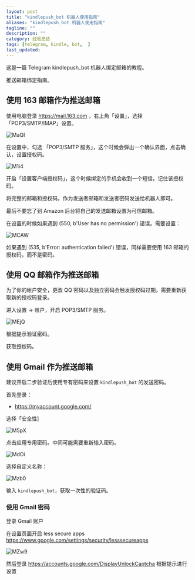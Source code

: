 ```yaml
---
layout: post
title: "kindlepush_bot 机器人使用指南"
aliases: "kindlepush_bot 机器人使用指南"
tagline: ""
description: ""
category: 经验总结
tags: [telegram, kindle, bot,  ]
last_updated:
---
```


这是一篇 Telegram kindlepush_bot 机器人绑定邮箱的教程。

推送邮箱绑定指南。

## 使用 163 邮箱作为推送邮箱

使用电脑登录 <https://mail.163.com> ，右上角「设置」，选择「POP3/SMTP/IMAP」设置。

![MaQI](https://photo.einverne.info/images/2024/07/25/MaQI.png)

在设置中，勾选 「POP3/SMTP 服务」，这个时候会弹出一个确认界面，点击确认，设置授权码。

![M1i4](https://photo.einverne.info/images/2024/07/25/M1i4.png)

开启「设置客户端授权码」，这个时候绑定的手机会收到一个短信。记住该授权码。

将完整的邮箱和授权码，作为发送者邮箱和发送者密码发送给机器人即可。

最后不要忘了到 Amazon 后台将自己的发送邮箱设置为可信邮箱。

在设置的时候如果遇到 (550, b'User has no permission') 错误。需要设置：

![MCAW](https://photo.einverne.info/images/2024/07/25/MCAW.png)

如果遇到 (535, b'Error: authentication failed') 错误，同样需要使用 163 邮箱的授权码，而不是密码。

## 使用 QQ 邮箱作为推送邮箱

为了你的帐户安全，更改 QQ 密码以及独立密码会触发授权码过期，需要重新获取新的授权码登录。

进入设置 -> 账户，开启 POP3/SMTP 服务。

![MEjQ](https://photo.einverne.info/images/2024/07/25/MEjQ.png)

根据提示验证密码。

获取授权码。

## 使用 Gmail 作为推送邮箱

建议开启二步验证后使用专有密码来设置 `kindlepush_bot` 的发送密码。

首先登录：

- <https://myaccount.google.com/>

选择「安全性]

![M5pX](https://photo.einverne.info/images/2024/07/25/M5pX.png)

点击应用专用密码。中间可能需要重新输入密码。

![MdOi](https://photo.einverne.info/images/2024/07/25/MdOi.png)

选择自定义名称：

![Mzb0](https://photo.einverne.info/images/2024/07/25/Mzb0.png)

输入 `kindlepush_bot`，获取一次性的验证码。

### 使用 Gmail 密码

登录 Gmail 账户

在设置页面开启 less secure apps <https://www.google.com/settings/security/lesssecureapps>

![MZw9](https://photo.einverne.info/images/2024/07/25/MZw9.png)

然后登录 <https://accounts.google.com/DisplayUnlockCaptcha> 根据提示进行设置

